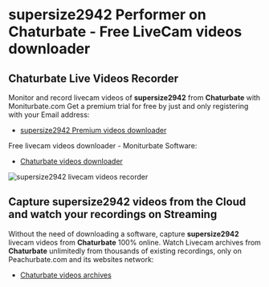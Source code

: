 # supersize2942 Performer on Chaturbate - Free LiveCam videos downloader

## Chaturbate Live Videos Recorder

Monitor and record livecam videos of **supersize2942** from **Chaturbate** with Moniturbate.com
Get a premium trial for free by just and only registering with your Email address:
* [supersize2942 Premium videos downloader](https://moniturbate.com/request-demo-licence-key.html)

Free livecam videos downloader - Moniturbate Software:
* [Chaturbate videos downloader](https://moniturbate.com/moniturbate-download-software.html)

![supersize2942 livecam videos recorder](https://peachurnet.com/templates/moniturbate-software.png)


## Capture supersize2942 videos from the Cloud and watch your recordings on Streaming

Without the need of downloading a software, capture **supersize2942** livecam videos from **Chaturbate** 100% online.
Watch Livecam archives from **Chaturbate** unlimitedly from thousands of existing recordings, only on Peachurbate.com and its websites network:
* [Chaturbate videos archives](https://peachurnet.com/)